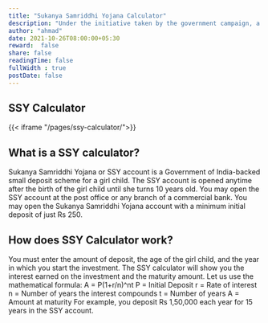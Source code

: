 ```yaml
---
title: "Sukanya Samriddhi Yojana Calculator"
description: "Under the initiative taken by the government campaign, a savings scheme named Sukanya Samriddhi Yojna was launched in 2015. According to the tenure and amount invested, the SSY calculator enables one to estimate all the returns that one is going to recieve."
author: "ahmad"
date: 2021-10-26T08:00:00+05:30
reward:  false
share: false
readingTime: false
fullWidth : true
postDate: false
---
```


## SSY Calculator


{{< iframe "/pages/ssy-calculator/">}}

## What is a SSY calculator?
Sukanya Samriddhi Yojana or SSY account is a Government of India-backed small deposit scheme for a girl child. The SSY account is opened anytime after the birth of the girl child until she turns 10 years old. You may open the SSY account at the post office or any branch of a commercial bank. You may open the Sukanya Samriddhi Yojana account with a minimum initial deposit of just Rs 250. 

## How does SSY Calculator work?
You must enter the amount of deposit, the age of the girl child, and the year in which you start the investment. The SSY calculator will show you the interest earned on the investment and the maturity amount. Let us use the mathematical formula: A = P(1+r/n)^nt P = Initial Deposit r = Rate of interest n = Number of years the interest compounds t = Number of years A = Amount at maturity For example, you deposit Rs 1,50,000 each year for 15 years in the SSY account.